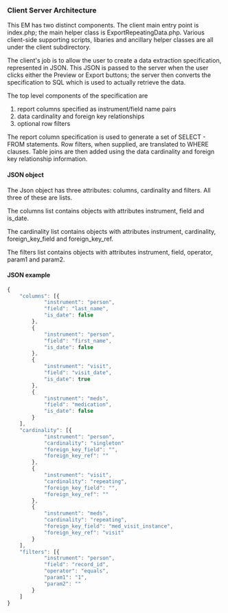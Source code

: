 ### Client Server Architecture
This EM has two distinct components. The client main entry point is index.php;
the main helper class is ExportRepeatingData.php. Various client-side supporting scripts,
libaries and ancillary helper classes are all under the client subdirectory.

The client's job is to allow the user to create a data extraction specification, 
represented in JSON. This JSON is passed to the server when the user clicks either
the Preview or Export buttons; the server then converts the specification to SQL
which is used to actually retrieve the data.

The top level components of the specification are
1. report columns specified as instrument/field name pairs
1. data cardinality and foreign key relationships 
1. optional row filters

The report column specification is used to generate a set of SELECT - FROM statements. 
Row filters, when supplied, are translated to WHERE clauses. 
Table joins are then added using the data cardinality and foreign key relationship information.

#### JSON object
The Json object has three attributes: columns, cardinality and filters. All three of these
are lists.

The columns list contains objects with attributes instrument, field and is_date.

The cardinality list contains objects with attributes instrument, cardinality,
foreign_key_field and foreign_key_ref.

The filters list contains objects with attributes instrument, field, operator,
param1 and param2. 

#### JSON example
```javascript
{
    "columns": [{
            "instrument": "person",
            "field": "last_name",
            "is_date": false
        },
        {
            "instrument": "person",
            "field": "first_name",
            "is_date": false
        },
        {
            "instrument": "visit",
            "field": "visit_date",
            "is_date": true
        },
        {
            "instrument": "meds",
            "field": "medication",
            "is_date": false
        }
    ],
    "cardinality": [{
            "instrument": "person",
            "cardinality": "singleton"
            "foreign_key_field": "",
            "foreign_key_ref": ""
        },
        {
            "instrument": "visit",
            "cardinality": "repeating",
            "foreign_key_field": "",
            "foreign_key_ref": ""
        },
        {
            "instrument": "meds",
            "cardinality": "repeating",
            "foreign_key_field": "med_visit_instance",
            "foreign_key_ref": "visit"
        }
    ],
    "filters": [{
            "instrument": "person",
            "field": "record_id",
            "operator": "equals",
            "param1": "1",
            "param2": ""
        }
    ]
}

```
